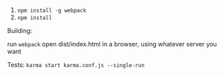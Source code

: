1. `npm install -g webpack`
2. `npm install`

Building: 

run `webpack`
open dist/index.html in a browser, using whatever server you want

Tests:
`karma start karma.conf.js --single-run`



